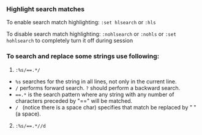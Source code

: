 ### Highlight search matches

To enable search match highlighting:
`:set hlsearch` or `:hls`

To disable search match highlighting:
`:nohlsearch` or 
`:nohls` or 
`:set hohlsearch` to completely turn it off during session

### To search and replace some strings use following:
1. `:%s/==.*/ `
  - `%s` searches for the string in all lines, not only in the current line.
  - `/` performs forward search. `?` should perform a backward search.
  - `==.*` is the search pattern where any string with any number of characters preceded by "==" will be matched.
  - `/ ` (notice there is a space char) specifies that match be replaced by " "(a space).

2. `:%s/==.*//d`
